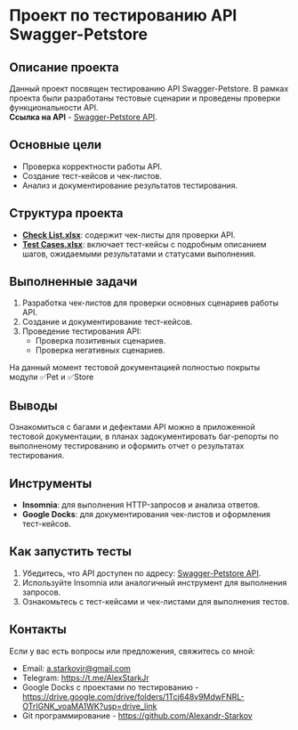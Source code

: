 # Проект по тестированию API Swagger-Petstore

## Описание проекта
Данный проект посвящен тестированию API Swagger-Petstore. В рамках проекта были разработаны тестовые сценарии и проведены проверки функциональности API.  
**Ссылка на API** - [Swagger-Petstore API](https://petstore.swagger.io/#/).

## Основные цели
- Проверка корректности работы API.
- Создание тест-кейсов и чек-листов.
- Анализ и документирование результатов тестирования.

## Структура проекта
- **[Check List.xlsx](./check%20list.xlsx)**: содержит чек-листы для проверки API.
- **[Test Cases.xlsx](./Test%20Cases.xlsx)**: включает тест-кейсы с подробным описанием шагов, ожидаемыми результатами и статусами выполнения.

## Выполненные задачи
1. Разработка чек-листов для проверки основных сценариев работы API.
2. Создание и документирование тест-кейсов.
3. Проведение тестирования API:
   - Проверка позитивных сценариев.
   - Проверка негативных сценариев.

На данный момент тестовой документацией полностью покрыты модули ✅Pet и ✅Store

## Выводы
Ознакомиться с багами и дефектами API можно в приложенной тестовой документации, в планах задокументировать баг-репорты по выполненому тестированию и оформить отчет о результатах тестирования.   

## Инструменты
- **Insomnia**: для выполнения HTTP-запросов и анализа ответов.
- **Google Docks**: для документирования чек-листов и оформления тест-кейсов.  

## Как запустить тесты
1. Убедитесь, что API доступен по адресу: [Swagger-Petstore API](https://petstore.swagger.io/#/).
2. Используйте Insomnia или аналогичный инструмент для выполнения запросов.
3. Ознакомьтесь с тест-кейсами и чек-листами для выполнения тестов.

## Контакты
Если у вас есть вопросы или предложения, свяжитесь со мной:  
- Email: [a.starkovjr@gmail.com](mailto:a.starkov@gmail.com)
- Telegram: https://t.me/AlexStarkJr
- Google Docks с проектами по тестированию - https://drive.google.com/drive/folders/1Tcj648y9MdwFNRL-OTrIGNK_voaMA1WK?usp=drive_link  
- Git программирование - https://github.com/Alexandr-Starkov  